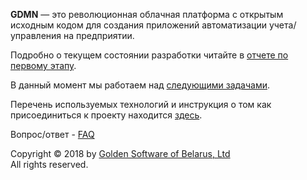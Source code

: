 
__GDMN__ — это революционная облачная платформа с открытым исходным кодом для создания приложений автоматизации учета/управления на предприятии. 

Подробно о текущем состоянии разработки читайте в [отчете по первому этапу](docs/REPORT/report.20180626.ru.md).

В данный момент мы работаем над [следующими задачами](docs/roadmap.ru.md).

Перечень используемых технологий и инструкция о том как присоединиться к проекту находится [здесь](CONTRIBUTE.ru.md).

Вопрос/ответ - [FAQ](docs/FAQ.ru.md)

Copyright © 2018 by [Golden Software of Belarus, Ltd](http://gsbelarus.com)  
All rights reserved.
